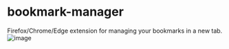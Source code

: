# bookmark-manager
Firefox/Chrome/Edge extension for managing your bookmarks in a new tab.
![image](https://github.com/user-attachments/assets/89cf4d25-919a-4f1d-87bd-e4b0ceec4ba8)
